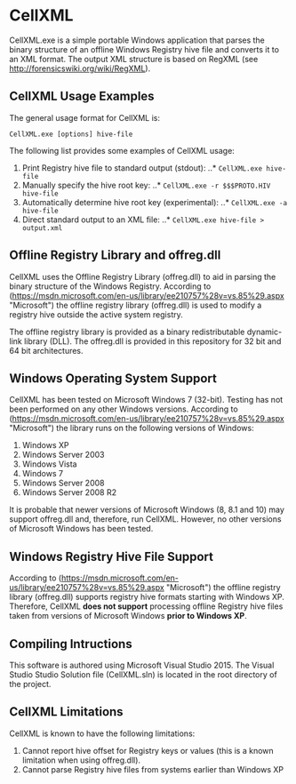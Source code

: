 # CellXML
CellXML.exe is a simple portable Windows application that parses the binary structure of an offline Windows Registry hive file and converts it to an XML format. The output XML structure is based on RegXML (see http://forensicswiki.org/wiki/RegXML). 

## CellXML Usage Examples

The general usage format for CellXML is:

`CellXML.exe [options] hive-file`

The following list provides some examples of CellXML usage:

1. Print Registry hive file to standard output (stdout):
..* `CellXML.exe hive-file`
2. Manually specify the hive root key:
..* `CellXML.exe -r $$$PROTO.HIV hive-file`
3. Automatically determine hive root key (experimental):
..* `CellXML.exe -a hive-file`
4. Direct standard output to an XML file:
..* `CellXML.exe hive-file > output.xml`

## Offline Registry Library and offreg.dll

CellXML uses the Offline Registry Library (offreg.dll) to aid in parsing the binary structure of the Windows Registry. According to (https://msdn.microsoft.com/en-us/library/ee210757%28v=vs.85%29.aspx "Microsoft") the offline registry library (offreg.dll) is used to modify a registry hive outside the active system registry. 

The offline registry library is provided as a binary redistributable dynamic-link library (DLL). The offreg.dll is provided in this repository for 32 bit and 64 bit architectures.

## Windows Operating System Support

CellXML has been tested on Microsoft Windows 7 (32-bit). Testing has not been performed on any other Windows versions. According to (https://msdn.microsoft.com/en-us/library/ee210757%28v=vs.85%29.aspx "Microsoft") the library runs on the following versions of Windows: 

1. Windows XP
2. Windows Server 2003
3. Windows Vista
4. Windows 7
5. Windows Server 2008
6. Windows Server 2008 R2

It is probable that newer versions of Microsoft Windows (8, 8.1 and 10) may support offreg.dll and, therefore, run CellXML. However, no other versions of Microsoft Windows has been tested.

## Windows Registry Hive File Support

According to (https://msdn.microsoft.com/en-us/library/ee210757%28v=vs.85%29.aspx "Microsoft") the offline registry library (offreg.dll) supports registry hive formats starting with Windows XP. Therefore, CellXML **does not support** processing offline Registry hive files taken from versions of Microsoft Windows **prior to Windows XP**.

## Compiling Intructions

This software is authored using Microsoft Visual Studio 2015. The Visual Studio Studio Solution file (CellXML.sln) is located in the root directory of the project. 

## CellXML Limitations

CellXML is known to have the following limitations: 

1. Cannot report hive offset for Registry keys or values (this is a known limitation when using offreg.dll).
2. Cannot parse Registry hive files from systems earlier than Windows XP
